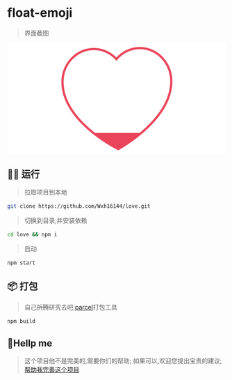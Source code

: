 # float-emoji

> 界面截图

![love](./love.gif)

## 👨‍💻 运行

> 拉取项目到本地

```bash
git clone https://github.com/Wxh16144/love.git
```

> 切换到目录,并安装依赖

```bash
cd love && npm i
```

> 启动

```bash
npm start
```

## 📦 打包

> 自己~~折腾~~研究去吧;[parcel](https://parceljs.org)打包工具

```bash
npm build
```

## 🥰Hellp me

> 这个项目他不是完美的,需要你们的帮助;
> 如果可以,欢迎您提出宝贵的建议;
> [帮助我完善这个项目](https://github.com/Wxh16144/float-emoji/issues/1)
